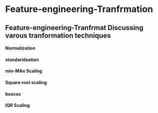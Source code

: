 # Feature-engineering-Tranfrmation
## Feature-engineering-Tranfrmat Discussing varous tranformation techniques 
#### Normalization
#### standaridsation
#### min-MAx Scaling
#### Square root scaling
#### boxcox 
#### IQR Scaling 
